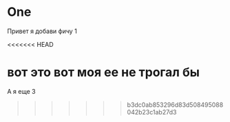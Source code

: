 # One

Привет я  добави фичу 1


<<<<<<< HEAD

вот это вот моя ее не трогал бы
=======
А я еще 3 
>>>>>>> b3dc0ab853296d83d508495088042b23c1ab27d3
